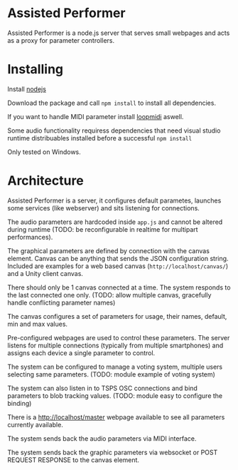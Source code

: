 # Assisted Performer 

Assisted Performer is a node.js server that serves small webpages and acts as a proxy for parameter controllers.

# Installing

Install [nodejs](http://nodejs.org/)

Download the package and call `npm install` to install all dependencies.

If you want to handle MIDI parameter install [loopmidi](https://www.tobias-erichsen.de/software/loopmidi.html) aswell.

Some audio functionality requiress dependencies that need visual studio runtime distribuables installed before a successful `npm install`

Only tested on Windows.

# Architecture

Assisted Performer is a server, it configures default parametes, launches some services (like webserver) and sits listening for connections.

The audio parameters are hardcoded inside `app.js` and cannot be altered during runtime (TODO: be reconfigurable in realtime for multipart performances).

The graphical parameters are defined by connection with the canvas element. Canvas can be anything that sends the JSON configuration string. Included are examples for a web based canvas (`http://localhost/canvas/`) and a Unity client canvas.

There should only be 1 canvas connected at a time. The system responds to the last connected one only. (TODO: allow multiple canvas, gracefully handle conflicting parameter names)

The canvas configures a set of parameters for usage, their names, default, min and max values.

Pre-configured webpages are used to control these parameters. The server listens for multiple connections (typically from multiple smartphones) and assigns each device a single parameter to control.

The system can be configured to manage a voting system, multiple users selecting same parameters. (TODO: module example of voting system)

The system can also listen in to TSPS OSC connections and bind parameters to blob tracking values. (TODO: module easy to configure the binding)

There is a [http://localhost/master](master) webpage available to see all parameters currently available.

The system sends back the audio parameters via MIDI interface.

The system sends back the graphic parameters via websocket or POST REQUEST RESPONSE to the canvas element.
